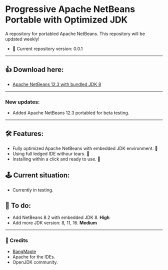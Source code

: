 # Progressive Apache NetBeans Portable with Optimized JDK
A repository for portabled Apache NetBeans.
This repository will be updated weekly!

- 🥲 Current repository version: 0.0.1

-------

## 👍 Download here:

- <a href="https://drive.google.com/file/d/1VGOnB3J_k0DA0a7ottUGuDndaMinZyJK/view?usp=sharing">Apache NetBeans 12.3 with bundled JDK 8</a>

-----

### New updates:
<ul>
    <li>Added Apache NetBeans 12.3 portabled for beta testing.</li>
</ul>


---------------
## 🛠 Features:

- Fully optimized Apache NetBeans with embedded JDK environment. 🥰
- Using full ledged IDE withour tears. 🥲
- Installing within a click and ready to use. 🤩


## 🕹 Current situation:

- Currently in testing.

## 🔌 To do:

- Add NetBeans 8.2 with embedded JDK 8. <b>High</b>
- Add more JDK version: 8, 11, 16. <b>Medium</b>

----------------
### 💌 Credits

- <a href="https://fb.com/bangmaple">BangMaple</a>
- Apache for the IDEs.
- OpenJDK community.